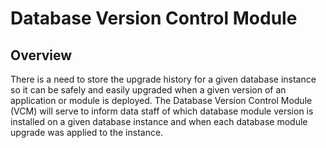 # Database Version Control Module

## Overview
There is a need to store the upgrade history for a given database instance so it can be safely and easily upgraded when a given version of an application or module is deployed.  The Database Version Control Module (VCM) will serve to inform data staff of which database module version is installed on a given database instance and when each database module upgrade was applied to the instance.
